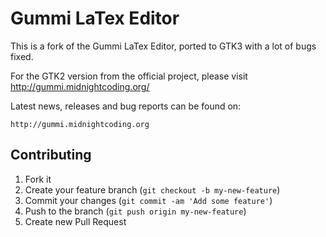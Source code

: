 Gummi LaTex Editor
==================
This is a fork of the Gummi LaTex Editor, ported to GTK3 with a lot of bugs fixed.

For the GTK2 version from the official project, please visit http://gummi.midnightcoding.org/

Latest news, releases and bug reports can be found on:

    http://gummi.midnightcoding.org

Contributing
------------
1. Fork it
2. Create your feature branch (`git checkout -b my-new-feature`)
3. Commit your changes (`git commit -am 'Add some feature'`)
4. Push to the branch (`git push origin my-new-feature`)
5. Create new Pull Request
